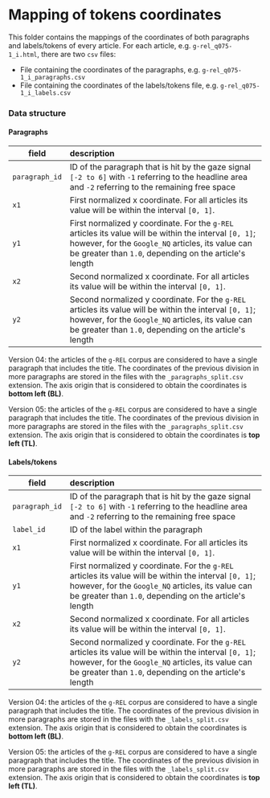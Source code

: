 # Mapping of tokens coordinates

This folder contains the mappings of the coordinates of both paragraphs and labels/tokens of every article.
For each article, e.g. `g-rel_q075-1_i.html`, there are two `csv` files:

- File containing the coordinates of the paragraphs, e.g. `g-rel_q075-1_i_paragraphs.csv`
- File containing the coordinates of the labels/tokens file, e.g. `g-rel_q075-1_i_labels.csv`

### Data structure 
#### Paragraphs 

| field | description |
| ------- | :---------- |
| `paragraph_id` | ID of the paragraph that is hit by the gaze signal `[-2 to 6]` with `-1` referring to the headline area and `-2` referring to the remaining free space |
| `x1` | First normalized  x coordinate. For all articles its value will be within the interval `[0, 1]`.|
| `y1` | First normalized  y coordinate. For the `g-REL` articles its value will be within the interval `[0, 1]`; however, for the `Google_NQ` articles, its value can be greater than `1.0`, depending on the article's length|
| `x2` | Second normalized  x coordinate. For all articles its value will be within the interval `[0, 1]`.|
| `y2` | Second normalized  y coordinate. For the `g-REL` articles its value will be within the interval `[0, 1]`; however, for the `Google_NQ` articles, its value can be greater than `1.0`, depending on the article's length|

Version 04: the articles of the `g-REL` corpus are considered to have a single paragraph that includes the title. The coordinates of the 
previous division in more paragraphs are stored in the files with the `_paragraphs_split.csv` extension. The axis origin 
that is considered to obtain the coordinates is **bottom left (BL)**.

Version 05:  the articles of the `g-REL` corpus are considered to have a single paragraph that includes the title. The coordinates of the 
previous division in more paragraphs are stored in the files with the `_paragraphs_split.csv` extension. The axis origin 
that is considered to obtain the coordinates is **top left (TL)**.


#### Labels/tokens
| field | description |
| ------- | :---------- |
| `paragraph_id` | ID of the paragraph that is hit by the gaze signal `[-2 to 6]` with `-1` referring to the headline area and `-2` referring to the remaining free space |
| `label_id` | ID of the label within the paragraph |
| `x1` | First normalized  x coordinate. For all articles its value will be within the interval `[0, 1]`.|
| `y1` | First normalized  y coordinate. For the `g-REL` articles its value will be within the interval `[0, 1]`; however, for the `Google_NQ` articles, its value can be greater than `1.0`, depending on the article's length|
| `x2` | Second normalized  x coordinate. For all articles its value will be within the interval `[0, 1]`.|
| `y2` | Second normalized  y coordinate. For the `g-REL` articles its value will be within the interval `[0, 1]`; however, for the `Google_NQ` articles, its value can be greater than `1.0`, depending on the article's length|


Version 04: the articles of the `g-REL` corpus are considered to have a single paragraph that includes the title. The coordinates of the 
previous division in more paragraphs are stored in the files with the `_labels_split.csv` extension. The axis origin 
that is considered to obtain the coordinates is **bottom left (BL)**.

Version 05: the articles of the `g-REL` corpus are considered to have a single paragraph that includes the title. The coordinates of the 
previous division in more paragraphs are stored in the files with the `_labels_split.csv` extension. The axis origin 
that is considered to obtain the coordinates is **top left (TL)**.

